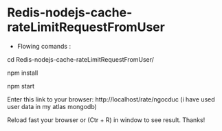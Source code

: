# Redis-nodejs-cache-rateLimitRequestFromUser

- Flowing comands :

cd Redis-nodejs-cache-rateLimitRequestFromUser/

npm install

npm start

Enter this link to your browser: http://localhost/rate/ngocduc   (i have used user data in my atlas mongodb)

Reload fast your browser or (Ctr + R) in window to see result. Thanks!  

